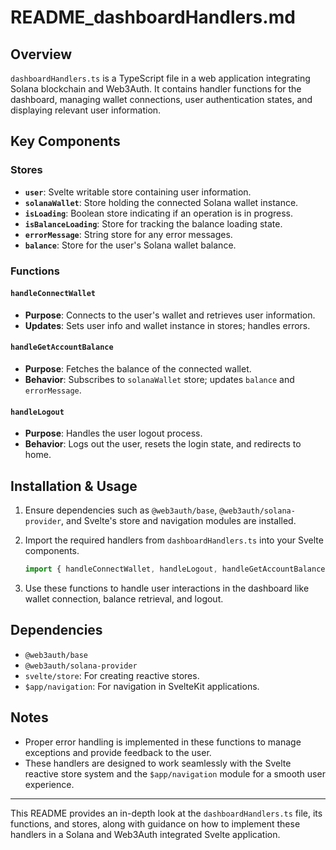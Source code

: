

# README_dashboardHandlers.md

## Overview

`dashboardHandlers.ts` is a TypeScript file in a web application integrating Solana blockchain and Web3Auth. It contains handler functions for the dashboard, managing wallet connections, user authentication states, and displaying relevant user information.

## Key Components

### Stores
- **`user`**: Svelte writable store containing user information.
- **`solanaWallet`**: Store holding the connected Solana wallet instance.
- **`isLoading`**: Boolean store indicating if an operation is in progress.
- **`isBalanceLoading`**: Store for tracking the balance loading state.
- **`errorMessage`**: String store for any error messages.
- **`balance`**: Store for the user's Solana wallet balance.

### Functions

#### `handleConnectWallet`
- **Purpose**: Connects to the user's wallet and retrieves user information.
- **Updates**: Sets user info and wallet instance in stores; handles errors.

#### `handleGetAccountBalance`
- **Purpose**: Fetches the balance of the connected wallet.
- **Behavior**: Subscribes to `solanaWallet` store; updates `balance` and `errorMessage`.

#### `handleLogout`
- **Purpose**: Handles the user logout process.
- **Behavior**: Logs out the user, resets the login state, and redirects to home.

## Installation & Usage

1. Ensure dependencies such as `@web3auth/base`, `@web3auth/solana-provider`, and Svelte's store and navigation modules are installed.
2. Import the required handlers from `dashboardHandlers.ts` into your Svelte components.

   ```javascript
   import { handleConnectWallet, handleLogout, handleGetAccountBalance } from './dashboardHandlers';
   ```

3. Use these functions to handle user interactions in the dashboard like wallet connection, balance retrieval, and logout.

## Dependencies

- `@web3auth/base`
- `@web3auth/solana-provider`
- `svelte/store`: For creating reactive stores.
- `$app/navigation`: For navigation in SvelteKit applications.

## Notes

- Proper error handling is implemented in these functions to manage exceptions and provide feedback to the user.
- These handlers are designed to work seamlessly with the Svelte reactive store system and the `$app/navigation` module for a smooth user experience.

---

This README provides an in-depth look at the `dashboardHandlers.ts` file, its functions, and stores, along with guidance on how to implement these handlers in a Solana and Web3Auth integrated Svelte application.